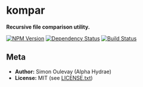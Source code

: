 # kompar

**Recursive file comparison utility.**

[![NPM Version](https://badge.fury.io/js/kompar.png)](http://badge.fury.io/js/kompar)
[![Dependency Status](https://gemnasium.com/AlphaHydrae/kompar.png)](https://gemnasium.com/AlphaHydrae/kompar)
[![Build Status](https://secure.travis-ci.org/AlphaHydrae/kompar.png)](http://travis-ci.org/AlphaHydrae/kompar)

## Meta

* **Author:** Simon Oulevay (Alpha Hydrae)
* **License:** MIT (see [LICENSE.txt](https://github.com/AlphaHydrae/kompar/blob/master/LICENSE.txt))
